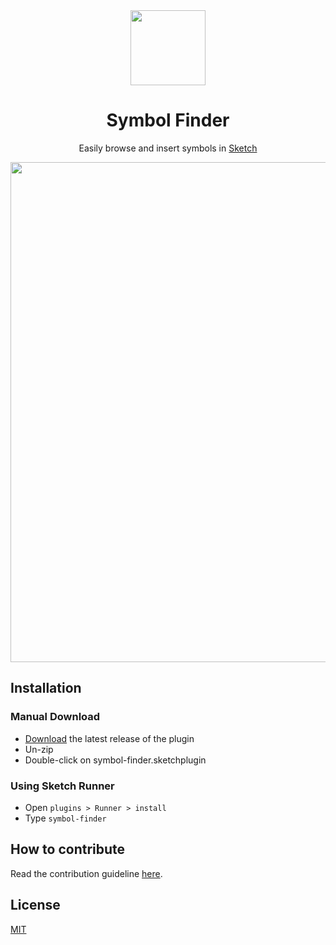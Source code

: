 <div align="center">
  <img width="120" src="https://user-images.githubusercontent.com/8695545/67652875-89d04e80-f979-11e9-8af6-56b314abdff5.png">
</div>

<h1 align="center">Symbol Finder</h1>
<p align="center">Easily browse and insert symbols in <a href="https://www.sketch.com/">Sketch</a></p>

<div align="center">
  <img width="800" src="https://user-images.githubusercontent.com/30995317/68370526-4642c500-016f-11ea-96c9-1bba041ab6d5.gif">
</div>

## Installation

### Manual Download

- [Download](../../releases/latest/download/symbol-finder.sketchplugin.zip) the latest release of the plugin
- Un-zip
- Double-click on symbol-finder.sketchplugin

### Using Sketch Runner

- Open `plugins > Runner > install`
- Type `symbol-finder`

## How to contribute

Read the contribution guideline [here](CONTRIBUTING.md).

## License
[MIT](LICENSE)

